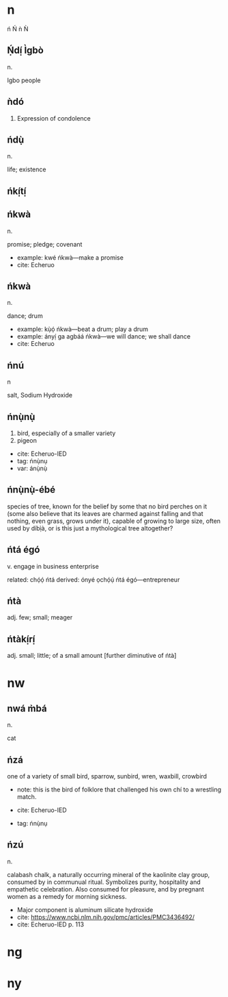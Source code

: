 # n

ń Ń ǹ Ǹ

## Ṇ́dị́ Ìgbò

n.

Igbo people

## ǹdó

1. Expression of condolence

## ńdụ̀

n.

life; existence

## ńkị́tị́


## ńkwà

n.

promise; pledge; covenant

* example: kwé ńkwà—make a promise
* cite: Echeruo

## ńkwà

n.

dance; drum

* example: kụ̀ọ́ ńkwà—beat a drum; play a drum
* example: ányị́ ga agbáá ńkwà—we will dance; we shall dance
* cite: Echeruo

## ńnú

n

salt, Sodium Hydroxide

## ńnụ̀nụ̀

1. bird, especially of a smaller variety
2. pigeon

* cite: Echeruo-IED
* tag: ńnụ̀nụ
* var: ánụ̀nụ̀

## ńnụ̀nụ̀-ébé

species of tree, known for the belief by some that no bird perches on it (some also believe that its leaves are charmed against falling and that nothing, even grass, grows under it), capable of growing to large size, often used by díbị̀à, or is this just a mythological tree altogether?

## ńtá égó

v. engage in business enterprise

related: chọ́ọ́ ńtá
derived: ónyé ọchọ́ụ́ ńtá égó—entrepreneur

## ńtà

adj. few; small; meager

## ńtàkị́rị́

adj. small; little; of a small amount [further diminutive of ńtà]

# nw

## nwá m̀bá

n.

cat

## ńzá

one of a variety of small bird, sparrow, sunbird, wren, waxbill, crowbird

* note: this is the bird of folklore that challenged his own chí to a wrestling match.

* cite: Echeruo-IED
* tag: ńnụ̀nụ

## ńzú

n.

calabash chalk, a naturally occurring mineral of the kaolinite clay group, consumed by in communual ritual. Symbolizes purity, hospitality and empathetic celebration. Also consumed for pleasure, and by pregnant women as a remedy for morning sickness. 

* Major component is aluminum silicate hydroxide
* cite: https://www.ncbi.nlm.nih.gov/pmc/articles/PMC3436492/
* cite: Echeruo-IED p. 113


# ng


# ny
